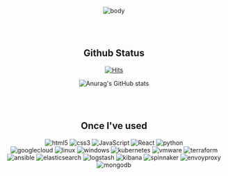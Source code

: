 
<div align="center"> 

![body](https://capsule-render.vercel.app/api?type=cylinder&&color=gradient&customColorList=0,2,3&text=Welcome+to+Haejin's+GitHub!&height=200&fontSize=40)


<!-- [![Typing SVG](https://readme-typing-svg.demolab.com?font=Alkatra&weight=500&size=45&duration=4000&pause=3&color=6994CDEE&center=false&vCenter=false&multiline=true&repeat=true&width=1000&height=100&lines=Welcome+to+Haejin's+GitHub!👋)](https://git.io/typing-svg) -->
 
 
<br> <br>
 ## Github Status
[![Hits](https://hits.seeyoufarm.com/api/count/incr/badge.svg?url=https%3A%2F%2Fgithub.com%2FHaeJinS2&count_bg=%23FFB1C0&title_bg=%23555555&icon=&icon_color=%23E7E7E7&title=hits&edge_flat=false)](https://hits.seeyoufarm.com)

![Anurag's GitHub stats](https://github-readme-stats.vercel.app/api?username=HaeJinS2&show_icons=true&theme=transparent)


<br> <br>
## Once I've used 
![html5](https://img.shields.io/badge/html5-E34F26.svg?&style=for-the-badge&logo=html5&logoColor=white)
![css3](https://img.shields.io/badge/css3-1572B6.svg?&style=for-the-badge&logo=css3&logoColor=white)
![JavaScript](https://img.shields.io/badge/JavaScript-F7DF1E.svg?&style=for-the-badge&logo=JavaScript&logoColor=white)
![React](https://img.shields.io/badge/React-61DAFB.svg?&style=for-the-badge&logo=React&logoColor=white)
![python](https://img.shields.io/badge/python-3776AB.svg?&style=for-the-badge&logo=python&logoColor=white) <br>
![googlecloud](https://img.shields.io/badge/googlecloud-4285F4.svg?&style=for-the-badge&logo=googlecloud&logoColor=black)
![linux](https://img.shields.io/badge/linux-FCC624.svg?&style=for-the-badge&logo=linux&logoColor=black)
![windows](https://img.shields.io/badge/windowsserver-0078D6.svg?&style=for-the-badge&logo=windows&logoColor=black)
![kubernetes](https://img.shields.io/badge/kubernetes-326CE5.svg?&style=for-the-badge&logo=kubernetes&logoColor=black)
![vmware](https://img.shields.io/badge/vmware-607078.svg?&style=for-the-badge&logo=vmware&logoColor=black)
![terraform](https://img.shields.io/badge/terraform-7B42BC.svg?&style=for-the-badge&logo=terraform&logoColor=black)
![ansible](https://img.shields.io/badge/ansible-EE0000.svg?&style=for-the-badge&logo=ansible&logoColor=black)
![elasticsearch](https://img.shields.io/badge/elasticsearch-005571.svg?&style=for-the-badge&logo=elasticsearch&logoColor=black)
![logstash](https://img.shields.io/badge/logstash-005571.svg?&style=for-the-badge&logo=logstash&logoColor=black)
![kibana](https://img.shields.io/badge/kibana-005571.svg?&style=for-the-badge&logo=kibana&logoColor=black)
![spinnaker](https://img.shields.io/badge/spinnaker-139BB4.svg?&style=for-the-badge&logo=spinnaker&logoColor=black)
![envoyproxy](https://img.shields.io/badge/envoyproxy-AC6199.svg?&style=for-the-badge&logo=envoyproxy&logoColor=black)
![mongodb](https://img.shields.io/badge/mongodb-47A248.svg?&style=for-the-badge&logo=mongodb&logoColor=black)
  </div>
